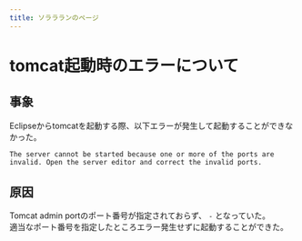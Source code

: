 ```yaml
---
title: ソララランのページ
---
```


# tomcat起動時のエラーについて
## 事象
Eclipseからtomcatを起動する際、以下エラーが発生して起動することができなかった。
```
The server cannot be started because one or more of the ports are invalid. Open the server editor and correct the invalid ports.
```

## 原因
Tomcat admin portのポート番号が指定されておらず、 `-` となっていた。   
適当なポート番号を指定したところエラー発生せずに起動することができた。
